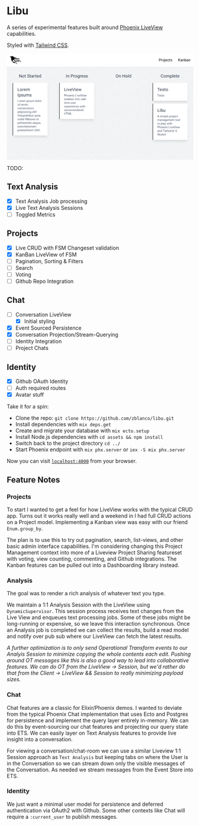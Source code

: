 # Libu

A series of experimental features built around [Phoenix LiveView](https://github.com/phoenixframework/phoenix_live_view) capabilities.

Styled with [Tailwind CSS](https://github.com/tailwindcss/tailwindcss).

<img align="center" alt="screenshot" src="libu-screenshot.png"/>

TODO:

## Text Analysis
- [x] Text Analysis Job processing
- [x] Live Text Analysis Sessions
- [ ] Toggled Metrics

## Projects
- [x] Live CRUD with FSM Changeset validation
- [x] KanBan LiveView of FSM
- [ ] Pagination, Sorting & Filters
- [ ] Search
- [ ] Voting
- [ ] Github Repo Integration

## Chat
- [ ] Conversation LiveView
  - [x] Initial styling
- [x] Event Sourced Persistence
- [x] Conversation Projection/Stream-Querying
- [ ] Identity Integration
- [ ] Project Chats

## Identity
- [x] Github OAuth Identity
- [ ] Auth required routes
- [x] Avatar stuff

Take it for a spin:

  * Clone the repo: `git clone https://github.com/zblanco/libu.git`
  * Install dependencies with `mix deps.get`
  * Create and migrate your database with `mix ecto.setup`
  * Install Node.js dependencies with `cd assets && npm install`
  * Switch back to the project directory `cd ../`
  * Start Phoenix endpoint with `mix phx.server` or `iex -S mix phx.server`

Now you can visit [`localhost:4000`](http://localhost:4000) from your browser.

## Feature Notes

### Projects

To start I wanted to get a feel for how LiveView works with the typical CRUD app. Turns out it works really well and a weekend in I had full CRUD actions on a Project model. Implementing a Kanban view was easy with our friend `Enum.group_by`. 

The plan is to use this to try out pagination, search, list-views, and other basic admin interface capabilities. I'm considering changing this Project Management context into more of a Liveview Project Sharing featureset with voting, view counting, commenting, and Github integrations. The Kanban features can be pulled out into a Dashboarding library instead.

### Analysis

The goal was to render a rich analysis of whatever text you type.

We maintain a 1:1 Analysis Session with the LiveView using `DynamicSupervisor`. This session process receives text changes from the Live View and enqueues text processing jobs. Some of these jobs might be long-running or expensive, so we leave this interaction synchronous. Once an Analysis job is completed we can collect the results, build a read model and notify over pub sub where our LiveView can fetch the latest results.

*A further optimization is to only send Operational Transform events to our Analyis Session to minimize copying the whole contents each edit. Pushing around OT messages like this is also a good way to lead into collaborative features. We can do OT from the LiveView -> Session, but we'd rather do that from the Client -> LiveView && Session to really minimizing payload sizes.*

### Chat

Chat features are a classic for Elixir/Phoenix demos. I wanted to deviate from the typical Phoenix Chat implementation that uses Ecto and Postgres for persistence and implement the query layer entirely in-memory. We can do this by event-sourcing our chat features and projecting our query state into ETS. We can easily layer on Text Analysis features to provide live insight into a conversation.

For viewing a conversation/chat-room we can use a similar Liveview 1:1 Session approach as `Text Analysis` but keeping tabs on where the User is in the Conversation so we can stream down only the visible messages of the Conversation. As needed we stream messages from the Event Store into ETS.

### Identity

We just want a minimal user model for persistence and deferred authentication via OAuth2 with Github. Some other contexts like Chat will require a `:current_user` to publish messages.